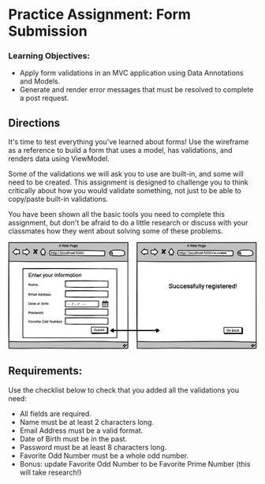 # Practice Assignment: Form Submission

### Learning Objectives:

- Apply form validations in an MVC application using Data Annotations and Models.
- Generate and render error messages that must be resolved to complete a post request.

## Directions
It's time to test everything you've learned about forms! Use the wireframe as a reference to build a form that uses a model, has validations, and renders data using ViewModel.

Some of the validations we will ask you to use are built-in, and some will need to be created. This assignment is designed to challenge you to think critically about how you would validate something, not just to be able to copy/paste built-in validations.

You have been shown all the basic tools you need to complete this assignment, but don't be afraid to do a little research or discuss with your classmates how they went about solving some of these problems.

![Image](image.png)

## Requirements:

Use the checklist below to check that you added all the validations you need:

- All fields are required.
- Name must be at least 2 characters long.
- Email Address must be a valid format.
- Date of Birth must be in the past.
- Password must be at least 8 characters long.
- Favorite Odd Number must be a whole odd number.
- Bonus: update Favorite Odd Number to be Favorite Prime Number (this will take research!)